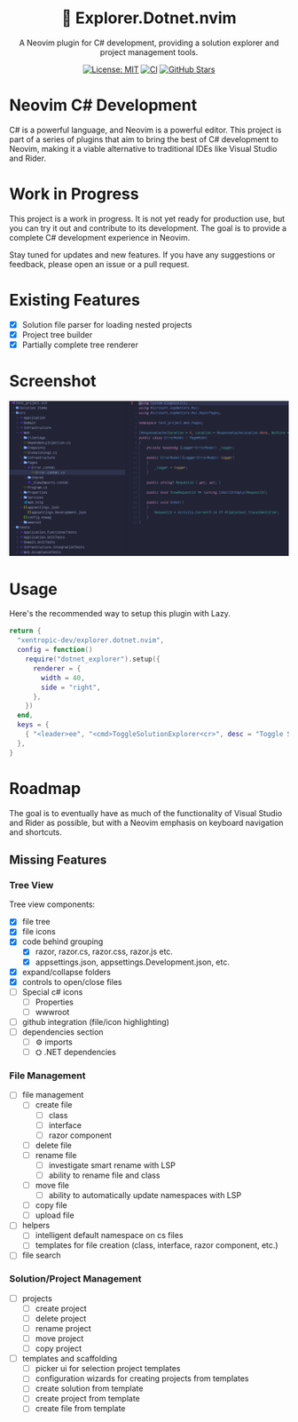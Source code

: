 <div align="center">
  <h1>🧭 Explorer.Dotnet.nvim</h1>
  <p>
    A Neovim plugin for C# development, providing a solution explorer and project
    management tools.
  </p>

  <p>
    <a href="https://opensource.org/licenses/MIT"><img alt="License: MIT" src="https://img.shields.io/badge/License-MIT-e0af68.svg?style=for-the-badge&logo=opensourceinitiative&logoColor=white" /></a>
    <a href="https://github.com/xentropic-dev/Explorer.Dotnet.nvim/actions"><img alt="CI" src="https://img.shields.io/github/actions/workflow/status/xentropic-dev/Explorer.Dotnet.nvim/ci.yml?style=for-the-badge&label=CI&logo=github&color=9ece6a" /></a>
    <a href="https://github.com/xentropic-dev/Explorer.Dotnet.nvim/stargazers"><img alt="GitHub Stars" src="https://img.shields.io/github/stars/xentropic-dev/Explorer.Dotnet.nvim?style=for-the-badge&color=7aa2f7&logo=github" /></a>
  </p>
</div>

# Neovim C# Development

C# is a powerful language, and Neovim is a powerful editor. This project is
part of a series of plugins that aim to bring the best of C# development to
Neovim, making it a viable alternative to traditional IDEs like Visual Studio
and Rider.

# Work in Progress

This project is a work in progress. It is not yet ready for production use, but
you can try it out and contribute to its development. The goal is to provide a
complete C# development experience in Neovim.

Stay tuned for updates and new features. If you have any suggestions or
feedback, please open an issue or a pull request.

# Existing Features

- [x] Solution file parser for loading nested projects
- [x] Project tree builder
- [x] Partially complete tree renderer

# Screenshot

![Screenshot of the C# development tree view in Neovim](wip.png)

# Usage

Here's the recommended way to setup this plugin with Lazy.

```lua
return {
  "xentropic-dev/explorer.dotnet.nvim",
  config = function()
    require("dotnet_explorer").setup({
      renderer = {
        width = 40,
        side = "right",
      },
    })
  end,
  keys = {
    { "<leader>ee", "<cmd>ToggleSolutionExplorer<cr>", desc = "Toggle Solution Explorer" },
  },
}

```

# Roadmap

The goal is to eventually have as much of the functionality of Visual Studio
and Rider as possible, but with a Neovim emphasis on keyboard navigation and
shortcuts.

## Missing Features

### Tree View

Tree view components:

- [x] file tree
- [x] file icons
- [x] code behind grouping
  - [x] razor, razor.cs, razor.css, razor.js etc.
  - [x] appsettings.json, appsettings.Development.json, etc.
- [x] expand/collapse folders
- [x] controls to open/close files
- [ ] Special c# icons
  - [ ] Properties
  - [ ] wwwroot
- [ ] github integration (file/icon highlighting)
- [ ] dependencies section
  - [ ] ⚙ imports
  - [ ] ⛭ .NET dependencies

### File Management

- [ ] file management
  - [ ] create file
    - [ ] class
    - [ ] interface
    - [ ] razor component
  - [ ] delete file
  - [ ] rename file
    - [ ] investigate smart rename with LSP
    - [ ] ability to rename file and class
  - [ ] move file
    - [ ] ability to automatically update namespaces with LSP
  - [ ] copy file
  - [ ] upload file
- [ ] helpers
  - [ ] intelligent default namespace on cs files
  - [ ] templates for file creation (class, interface, razor component, etc.)
- [ ] file search

### Solution/Project Management

- [ ] projects
  - [ ] create project
  - [ ] delete project
  - [ ] rename project
  - [ ] move project
  - [ ] copy project
- [ ] templates and scaffolding
  - [ ] picker ui for selection project templates
  - [ ] configuration wizards for creating projects from templates
  - [ ] create solution from template
  - [ ] create project from template
  - [ ] create file from template
